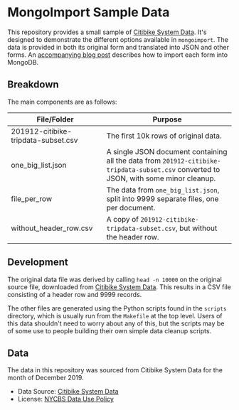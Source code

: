 # MongoImport Sample Data

This repository provides a small sample of [Citibike System Data](https://www.citibikenyc.com/system-data).
It's designed to demonstrate the different options available in `mongoimport`.
The data is provided in both its original form and translated into JSON and other forms.
An [accompanying blog post](https://developer.mongodb.com/how-to/mongoimport-guide) describes how to import each form into MongoDB.

## Breakdown

The main components are as follows:

| File/Folder | Purpose |
| - | - |
| 201912-citibike-tripdata-subset.csv | The first 10k rows of original data. |
| one_big_list.json | A single JSON document containing all the data from `201912-citibike-tripdata-subset.csv` converted to JSON, with some minor cleanup.
| file_per_row | The data from `one_big_list.json`, split into 9999 separate files, one per document. |
| without_header_row.csv | A copy of `201912-citibike-tripdata-subset.csv`, but without the header row. |

## Development

The original data file was derived by calling `head -n 10000` on the original source file, downloaded from [Citibike System Data](https://www.citibikenyc.com/system-data). This results in a CSV file consisting of a header row and 9999 records.

The other files are generated using the Python scripts found in the `scripts` directory, which is usually run from the `Makefile` at the top level. Users of this data shouldn't need to worry about any of this, but the scripts may be of some use to people building their own simple data cleanup scripts.

## Data

The data in this repository was sourced from Citibike System Data for the month of December 2019.

* Data Source: [Citibike System Data](https://www.citibikenyc.com/system-data)
* License: [NYCBS Data Use Policy](https://www.citibikenyc.com/data-sharing-policy)
